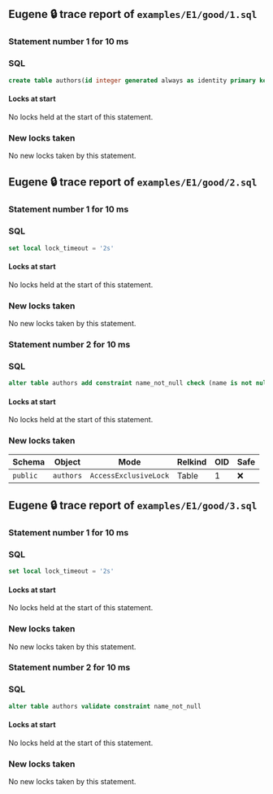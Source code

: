 ## Eugene 🔒 trace report of `examples/E1/good/1.sql`

### Statement number 1 for 10 ms

### SQL

```sql
create table authors(id integer generated always as identity primary key, name text)
```

#### Locks at start

No locks held at the start of this statement.

### New locks taken

No new locks taken by this statement.



## Eugene 🔒 trace report of `examples/E1/good/2.sql`

### Statement number 1 for 10 ms

### SQL

```sql
set local lock_timeout = '2s'
```

#### Locks at start

No locks held at the start of this statement.

### New locks taken

No new locks taken by this statement.


### Statement number 2 for 10 ms

### SQL

```sql
alter table authors add constraint name_not_null check (name is not null) not valid
```

#### Locks at start

No locks held at the start of this statement.

### New locks taken

| Schema | Object | Mode | Relkind | OID | Safe |
|--------|--------|------|---------|-----|------|
| `public` | `authors` | `AccessExclusiveLock` | Table | 1 | ❌ |


## Eugene 🔒 trace report of `examples/E1/good/3.sql`

### Statement number 1 for 10 ms

### SQL

```sql
set local lock_timeout = '2s'
```

#### Locks at start

No locks held at the start of this statement.

### New locks taken

No new locks taken by this statement.


### Statement number 2 for 10 ms

### SQL

```sql
alter table authors validate constraint name_not_null
```

#### Locks at start

No locks held at the start of this statement.

### New locks taken

No new locks taken by this statement.


